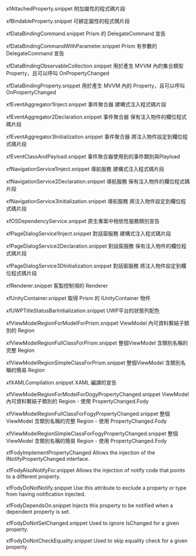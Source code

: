 xfAttachedProperty.snippet
附加屬性的程式碼片段

xfBindableProperty.snippet
可綁定屬性的程式碼片段

xfDataBindingCommand.snippet
Prism 的 DelegateCommand 宣告

xfDataBindingCommandWithParameter.snippet
Prism 有參數的 DelegateCommand 宣告

xfDataBindingObservableCollection.snippet
用於產生 MVVM 內的集合類型 Property，且可以呼叫 OnPropertyChanged

xfDataBindingProperty.snippet
用於產生 MVVM 內的 Property，且可以呼叫 OnPropertyChanged

xfEventAggregator1Inject.snippet
事件聚合器 建構式注入程式碼片段

xfEventAggregator2Declaration.snippet
事件聚合器 保有注入物件的欄位程式碼片段

xfEventAggregator3Initialization.snippet
事件聚合器 將注入物件設定到欄位程式碼片段

xfEventClassAndPayload.snippet
事件聚合器使用到的事件類別與Playload

xfNavigationService1Inject.snippet
導航服務 建構式注入程式碼片段

xfNavigationService2Declaration.snippet
導航服務 保有注入物件的欄位程式碼片段

xfNavigationService3Initialization.snippet
導航服務 將注入物件設定到欄位程式碼片段

xfOSDependencyService.snippet
原生專案中相依性服務類別宣告

xfPageDialogService1Inject.snippet
對話窗服務 建構式注入程式碼片段

xfPageDialogService2Declaration.snippet
對話窗服務 保有注入物件的欄位程式碼片段

xfPageDialogService3DInitialization.snippet
對話窗服務 將注入物件設定到欄位程式碼片段

xfRenderer.snippet
客製控制項的 Renderer

xfUnityContainer.snippet
取得 Prism 的 IUnityContainer 物件

xfUWPTitleStatusBarInitialization.snippet
UWP平台的狀態列配色

xfViewModelRegionForModelForPrism.snippet
ViewModel 內可資料繫結子類別的 Region

xfViewModelRegionFullClassForPrism.snippet
整個ViewModel 含類別名稱的完整 Region

xfViewModelRegionSimpleClassForPrism.snippet
整個ViewModel 含類別名稱的簡易 Region

xfXAMLCompilation.snippet
XAML 編譯的宣告

xfViewModelRegionForModelForDogyPropertyChanged.snippet
ViewModel 內可資料繫結子類別的 Region - 使用 PropertyChanged.Fody

xfViewModelRegionFullClassForFogyPropertyChanged.snippet
整個ViewModel 含類別名稱的完整 Region - 使用 PropertyChanged.Fody

xfViewModelRegionSimpleClassForFogyPropertyChanged.snippet
整個ViewModel 含類別名稱的簡易 Region - 使用 PropertyChanged.Fody

xfFodyImplementPropertyChanged
Allows the injection of the INotifyPropertyChanged interface.

xfFodyAlsoNotifyFor.snippet
Allows the injection of notify code that points to a different property.

xfFodyDoNotNotify.snippet
Use this attribute to exclude a property or type from having notification injected.

xfFodyDependsOn.snippet
Injects this property to be notified when a dependent property is set.

xfFodyDoNotSetChanged.snippet
Used to ignore IsChanged for a given property.

xfFodyDoNotCheckEquality.snippet
Used to skip equality check for a given property.



